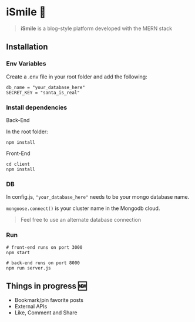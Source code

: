 # iSmile :star2:

> **iSmile** is a blog-style platform developed with the MERN stack

## Installation

### Env Variables

Create a .env file in your root folder and add the following:

```
db_name = "your_database_here"
SECRET_KEY = "santa_is_real"
```

### Install dependencies

Back-End

In the root folder:

```
npm install
```

Front-End

```
cd client
npm install
```

### DB

In config.js, `"your_database_here"` needs to be your mongo database name.

`mongoose.connect()` is your cluster name in the Mongodb cloud.

> Feel free to use an alternate database connection

### Run

```
# front-end runs on port 3000
npm start

# back-end runs on port 8000
npm run server.js
```

## Things in progress :new:

- Bookmark/pin favorite posts
- External APIs
- Like, Comment and Share
